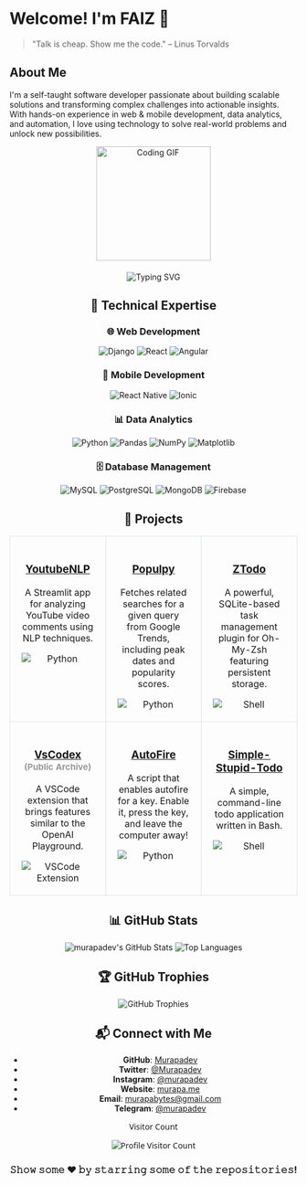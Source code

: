 #  Welcome! I'm  FAIZ  🖖

> "Talk is cheap. Show me the code." – Linus Torvalds

## About Me
I'm a self-taught software developer passionate about building scalable solutions and transforming complex challenges into actionable insights. With hands-on experience in web & mobile development, data analytics, and automation, I love using technology to solve real-world problems and unlock new possibilities.

<div align="center">
  <img src="https://media.giphy.com/media/13HgwGsXF0aiGY/giphy.gif" alt="Coding GIF" width="200"/>
</div>

<div align="center" style="margin-top: 20px;">
  <img src="https://readme-typing-svg.demolab.com?font=Fira+Code&size=22&pause=1000&color=F7DF1E&center=true&vCenter=true&width=435&lines=Passionate+About+Code;Always+Learning;Keep+Calm+and+Code+On" alt="Typing SVG" />
</div>
<div align="center">

## 🔧 Technical Expertise
<div align="center">

### 🌐 Web Development
<p>
  
  <img src="https://img.shields.io/badge/Django-%23092E20.svg?style=flat&logo=django&logoColor=white" alt="Django" />
  <img src="https://img.shields.io/badge/React-%2361DAFB.svg?style=flat&logo=react&logoColor=black" alt="React" />

  <img src="https://img.shields.io/badge/Angular-%23DD0031.svg?style=flat&logo=angular&logoColor=white" alt="Angular" />
</p>

### 📱 Mobile Development
<p>
  <img src="https://img.shields.io/badge/React%20Native-%2361DAFB.svg?style=flat&logo=react" alt="React Native" />
  <img src="https://img.shields.io/badge/Ionic-%233880FF.svg?style=flat&logo=ionic&logoColor=white" alt="Ionic" />
 
  
</p>

### 📊 Data Analytics
<p>
  <img src="https://img.shields.io/badge/Python-%233776AB.svg?style=flat&logo=python&logoColor=white" alt="Python" />
  <img src="https://img.shields.io/badge/Pandas-%23150458.svg?style=flat&logo=pandas&logoColor=white" alt="Pandas" />
  <img src="https://img.shields.io/badge/NumPy-%23013243.svg?style=flat&logo=numpy&logoColor=white" alt="NumPy" />
  <img src="https://img.shields.io/badge/Matplotlib-%2344A833.svg?style=flat&logo=plotly&logoColor=white" alt="Matplotlib" />
</p>

### 🗄️ Database Management
<p>
  <img src="https://img.shields.io/badge/MySQL-%234479A1.svg?style=flat&logo=mysql&logoColor=white" alt="MySQL" />
  <img src="https://img.shields.io/badge/PostgreSQL-%234169E1.svg?style=flat&logo=postgresql&logoColor=white" alt="PostgreSQL" />
  <img src="https://img.shields.io/badge/MongoDB-%2347A248.svg?style=flat&logo=mongodb&logoColor=white" alt="MongoDB" />
  <img src="https://img.shields.io/badge/Firebase-%23FFCA28.svg?style=flat&logo=firebase&logoColor=black" alt="Firebase" />
</p>


</div>

## 📌 Projects

<!-- Use table-layout: fixed and a fixed width to ensure consistent column sizes -->
<table align="center" style="table-layout: fixed; width: 100%;">
  <!-- First row of projects -->
  <tr>
    <td style="width: 33%;max-width: 33%; min-widht: 33%; vertical-align: top; border: 1px solid #e1e4e8; border-radius: 10px; padding: 20px; text-align: center; word-wrap: break-word; white-space: normal;">
      <h3><a href="https://github.com/murapadev/YoutubeNLP">YoutubeNLP</a></h3>
      <p>A Streamlit app for analyzing YouTube video comments using NLP techniques.</p>
      <img style="display: block; margin: 0 auto;" src="https://img.shields.io/badge/Python-%233776AB.svg?style=flat&logo=python&logoColor=white" alt="Python">
    </td>
    <td style="width: 33%;max-width: 33%; min-widht: 33%; vertical-align: top; border: 1px solid #e1e4e8; border-radius: 10px; padding: 20px; text-align: center; word-wrap: break-word; white-space: normal;">
      <h3><a href="https://github.com/murapadev/populpy">Populpy</a></h3>
      <p>Fetches related searches for a given query from Google Trends, including peak dates and popularity scores.</p>
      <img style="display: block; margin: 0 auto;" src="https://img.shields.io/badge/Python-%233776AB.svg?style=flat&logo=python&logoColor=white" alt="Python">
    </td>
    <td style="width: 33%; max-width: 33%; min-widht: 33%; vertical-align: top; border: 1px solid #e1e4e8; border-radius: 10px; padding: 20px; text-align: center; word-wrap: break-word; white-space: normal;">
      <h3><a href="https://github.com/murapadev/ZTodo">ZTodo</a></h3>
      <p>A powerful, SQLite-based task management plugin for Oh-My-Zsh featuring persistent storage.</p>
      <img style="display: block; margin: 0 auto;" src="https://img.shields.io/badge/Shell-%23E34F26.svg?style=flat&logo=gnu-bash&logoColor=white" alt="Shell">
    </td>
  </tr>
  <!-- Second row of projects -->
  <tr>
    <td style="width: 33%; max-width: 33%; min-widht: 33%; vertical-align: top; border: 1px solid #e1e4e8; border-radius: 10px; padding: 20px; text-align: center; word-wrap: break-word; white-space: normal;">
      <h3><a href="https://github.com/murapadev/VsCodex">VsCodex</a> <span style="font-size:0.8em;color:#999;">(Public Archive)</span></h3>
      <p>A VSCode extension that brings features similar to the OpenAI Playground.</p>
      <img style="display: block; margin: 0 auto;" src="https://img.shields.io/badge/VSCode_Extension-blue?style=flat&logo=visual-studio-code" alt="VSCode Extension">
    </td>
    <td style="width: 33%; max-width: 33%; min-widht: 33%; vertical-align: top; border: 1px solid #e1e4e8; border-radius: 10px; padding: 20px; text-align: center; word-wrap: break-word; white-space: normal;">
      <h3><a href="https://github.com/murapadev/autofire">AutoFire</a></h3>
      <p>A script that enables autofire for a key. Enable it, press the key, and leave the computer away!</p>
      <img style="display: block; margin: 0 auto;" src="https://img.shields.io/badge/Python-%233776AB.svg?style=flat&logo=python&logoColor=white" alt="Python">
    </td>
    <td style="width: 33%; max-width: 33%; min-widht: 33%; vertical-align: top; border: 1px solid #e1e4e8; border-radius: 10px; padding: 20px; text-align: center; word-wrap: break-word; white-space: normal;">
      <h3><a href="https://github.com/murapadev/Simple-Stupid-Todo">Simple-Stupid-Todo</a></h3>
      <p>A simple, command-line todo application written in Bash. </p>
      <img style="display: block; margin: 0 auto;" src="https://img.shields.io/badge/Shell-%23E34F26.svg?style=flat&logo=gnu-bash&logoColor=white" alt="Shell">
    </td>
  </tr>
</table>

## 📊 GitHub Stats
<div align="center">
  <img src="https://github-readme-stats.vercel.app/api?username=murapadev&show_icons=true&theme=radical" alt="murapadev's GitHub Stats" />
  <img src="https://github-readme-stats.vercel.app/api/top-langs/?username=murapadev&layout=compact&theme=radical" alt="Top Languages" />
</div>

## 🏆 GitHub Trophies
<div align="center">
  <img src="https://github-profile-trophy.vercel.app/?username=murapadev&theme=radical" alt="GitHub Trophies" />
</div>

## 📬 Connect with Me
- **GitHub**: [Murapadev](https://github.com/Murapadev)  
- **Twitter**: [@Murapadev](https://twitter.com/MurapaDev)  
- **Instagram**: [@murapadev](https://www.instagram.com/murapadev/)  
- **Website**: [murapa.me](https://murapa.me)  
- **Email**: [murapabytes@gmail.com](mailto:murapabytes@gmail.com)
- **Telegram**: [@murapadev](https://telegram.me/murapadev)

<div align="center" style="font-family: 'Segoe UI', Tahoma, Geneva, Verdana, sans-serif;">
  <p>Visitor Count</p>
  <img src="https://profile-counter.glitch.me/murapadev/count.svg" alt="Profile Visitor Count" />
</div>

<!-- Fun Gimmicks -->


### 𝚂𝚑𝚘𝚠 𝚜𝚘𝚖𝚎 ❤️ 𝚋𝚢 𝚜𝚝𝚊𝚛𝚛𝚒𝚗𝚐 𝚜𝚘𝚖𝚎 𝚘𝚏 𝚝𝚑𝚎 𝚛𝚎𝚙𝚘𝚜𝚒𝚝𝚘𝚛𝚒𝚎𝚜!

</div>
